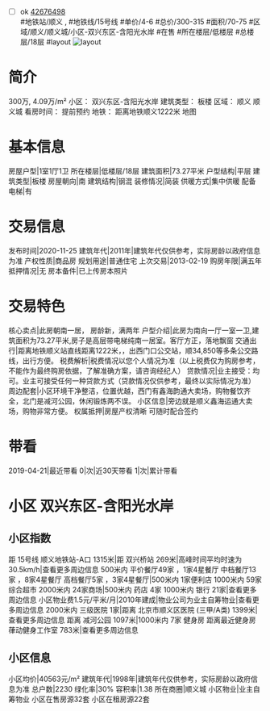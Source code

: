 - [ ] ok [42676498](https://bj.5i5j.com/ershoufang/42676498.html)  
 #地铁站/顺义 ,  #地铁线/15号线
#单价/4-6 #总价/300-315 #面积/70-75   #区域/顺义/顺义城/小区-双兴东区-含阳光水岸 #在售 #所在楼层/低楼层 #总楼层/18层 #layout 
![layout](http://image2a.5i5j.com/bdir/layout/a38cf8fd5713458b95e008b86e7d9e5c.jpg_P5.jpg) 
# 简介 
 300万,  4.09万/m² 
小区： 双兴东区-含阳光水岸
建筑类型： 板楼
区域： 顺义 顺义城
看房时间： 提前预约
地铁： 距离地铁顺义1222米 地图
# 基本信息 
 房屋户型|1室1厅1卫
所在楼层|低楼层/18层
建筑面积|73.27平米
户型结构|平层
建筑类型|板楼
房屋朝向|南
建筑结构|钢混
装修情况|简装
供暖方式|集中供暖
配备电梯|有
# 交易信息 
 发布时间|2020-11-25
建筑年代|2011年|建筑年代仅供参考，实际房龄以政府信息为准
产权性质|商品房
规划用途|普通住宅
上次交易|2013-02-19
购房年限|满五年
抵押情况|无
房本备件|已上传房本照片
# 交易特色 
 核心卖点|此房朝南一居， 房龄新，满两年
户型介绍|此房为南向一厅一室一卫,建筑面积为73.27平米,房子是高层带电梯纯南一居室。客厅方正，落地飘窗
交通出行|距离地铁顺义站直线距离1222米，，出西门口公交站，顺34,850等多条公交路线，出行方便。
税费解析|税费情况以您个人情况为准（以上税费仅为购房参考，不能作为最终购房依据，了解准确方案，请咨询经纪人）
贷款情况|业主接受：均可。业主可接受任何一种贷款方式（贷款情况仅供参考，最终以实际情况为准）
周边配套|小区环境干净整洁，位置优越，西门有鑫海韵通大卖场，购物餐饮齐全，北门是减河公园，休闲锻炼两不误。
小区信息|旁边就是顺义鑫海运通大卖场，购物非常方便。
权属抵押|房屋产权清晰 可随时配合签约
# 带看 
 2019-04-21|最近带看	 0|次|近30天带看	 1|次|累计带看
# 小区 双兴东区-含阳光水岸
## 小区指数 
 距 15号线 顺义地铁站-A口 1315米|距 双兴桥站 269米|高峰时间平均时速为30.5km/h|查看更多周边信息
500米内 平价餐厅49家 ，1家4星餐厅
中档餐厅13家 ，8家4星餐厅
高档餐厅5家 ，3家4星餐厅|500米内 1家便利店
1000米内 59家综合超市
2000米内 24家商场|500米内 药店 4家
1000米内 银行 21家|查看更多周边信息
小区物业费1.5元/平米/月|2010年建成|物业公司为业主自筹物业|查看更多周边信息
2000米内 三级医院 1家|距离 北京市顺义区医院 (三甲/A类) 1399米|查看更多周边信息
距离 减河公园 1097米|1000米内 7家 健身房
距离最近健身房葎动健身工作室 783米|查看更多周边信息
## 小区信息 
 小区均价|40563元/m²
建筑年代|1998年|建筑年代仅供参考，实际房龄以政府信息为准
总户数|2230
绿化率|30%
容积率|1.38
所在商圈|顺义城
小区物业|业主自筹物业
小区在售房源32套
小区在租房源22套
